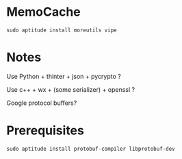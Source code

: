# MemoCache

`
sudo aptitude install moreutils
vipe
`

# Notes

Use Python + thinter + json + pycrypto ?

Use c++ + wx + (some serializer) + openssl ?

Google protocol buffers?

# Prerequisites

`sudo aptitude install protobuf-compiler libprotobuf-dev`
